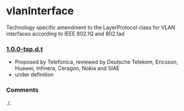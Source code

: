 # vlanInterface
Technology specific amendment to the LayerProtocol class for VLAN interfaces according to IEEE 802.1Q and 802.1ad

### [1.0.0-tsp.d.t](../../tree/tsp)
- Proposed by Telefonica, reviewed by Deutsche Telekom, Ericsson, Huawei, Infinera, Ceragon, Nokia and SIAE
- under definition

### Comments
./.
